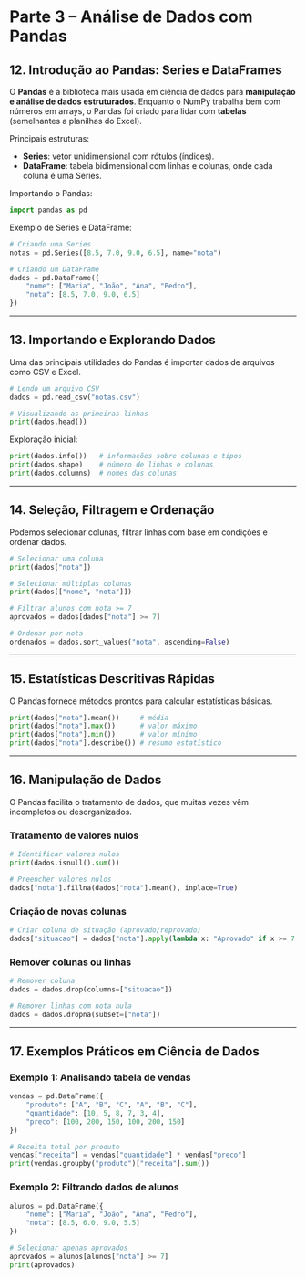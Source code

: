 # Parte 3 – Análise de Dados com Pandas

## 12. Introdução ao Pandas: Series e DataFrames

O **Pandas** é a biblioteca mais usada em ciência de dados para **manipulação e análise de dados estruturados**.
Enquanto o NumPy trabalha bem com números em arrays, o Pandas foi criado para lidar com **tabelas** (semelhantes a planilhas do Excel).

Principais estruturas:

* **Series**: vetor unidimensional com rótulos (índices).
* **DataFrame**: tabela bidimensional com linhas e colunas, onde cada coluna é uma Series.

Importando o Pandas:

```python
import pandas as pd
```

Exemplo de Series e DataFrame:

```python
# Criando uma Series
notas = pd.Series([8.5, 7.0, 9.0, 6.5], name="nota")

# Criando um DataFrame
dados = pd.DataFrame({
    "nome": ["Maria", "João", "Ana", "Pedro"],
    "nota": [8.5, 7.0, 9.0, 6.5]
})
```

---

## 13. Importando e Explorando Dados

Uma das principais utilidades do Pandas é importar dados de arquivos como CSV e Excel.

```python
# Lendo um arquivo CSV
dados = pd.read_csv("notas.csv")

# Visualizando as primeiras linhas
print(dados.head())
```

Exploração inicial:

```python
print(dados.info())   # informações sobre colunas e tipos
print(dados.shape)    # número de linhas e colunas
print(dados.columns)  # nomes das colunas
```

---

## 14. Seleção, Filtragem e Ordenação

Podemos selecionar colunas, filtrar linhas com base em condições e ordenar dados.

```python
# Selecionar uma coluna
print(dados["nota"])

# Selecionar múltiplas colunas
print(dados[["nome", "nota"]])

# Filtrar alunos com nota >= 7
aprovados = dados[dados["nota"] >= 7]

# Ordenar por nota
ordenados = dados.sort_values("nota", ascending=False)
```

---

## 15. Estatísticas Descritivas Rápidas

O Pandas fornece métodos prontos para calcular estatísticas básicas.

```python
print(dados["nota"].mean())     # média
print(dados["nota"].max())      # valor máximo
print(dados["nota"].min())      # valor mínimo
print(dados["nota"].describe()) # resumo estatístico
```

---

## 16. Manipulação de Dados

O Pandas facilita o tratamento de dados, que muitas vezes vêm incompletos ou desorganizados.

### Tratamento de valores nulos

```python
# Identificar valores nulos
print(dados.isnull().sum())

# Preencher valores nulos
dados["nota"].fillna(dados["nota"].mean(), inplace=True)
```

### Criação de novas colunas

```python
# Criar coluna de situação (aprovado/reprovado)
dados["situacao"] = dados["nota"].apply(lambda x: "Aprovado" if x >= 7 else "Reprovado")
```

### Remover colunas ou linhas

```python
# Remover coluna
dados = dados.drop(columns=["situacao"])

# Remover linhas com nota nula
dados = dados.dropna(subset=["nota"])
```

---

## 17. Exemplos Práticos em Ciência de Dados

### Exemplo 1: Analisando tabela de vendas

```python
vendas = pd.DataFrame({
    "produto": ["A", "B", "C", "A", "B", "C"],
    "quantidade": [10, 5, 8, 7, 3, 4],
    "preco": [100, 200, 150, 100, 200, 150]
})

# Receita total por produto
vendas["receita"] = vendas["quantidade"] * vendas["preco"]
print(vendas.groupby("produto")["receita"].sum())
```

### Exemplo 2: Filtrando dados de alunos

```python
alunos = pd.DataFrame({
    "nome": ["Maria", "João", "Ana", "Pedro"],
    "nota": [8.5, 6.0, 9.0, 5.5]
})

# Selecionar apenas aprovados
aprovados = alunos[alunos["nota"] >= 7]
print(aprovados)
```